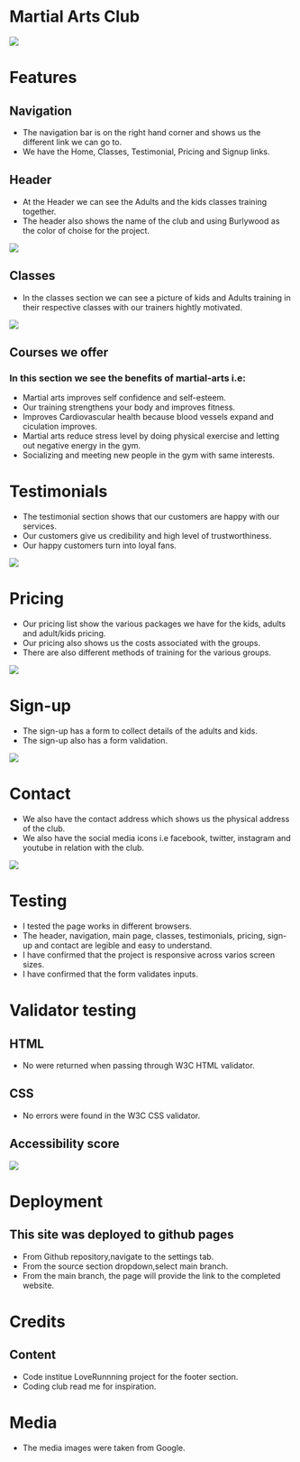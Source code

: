 # Martial Arts Club

 <img src="assets/images/responsive-image.png">

# Features
## Navigation 
* The navigation bar is on the right hand corner and shows us the different link we can go to.
* We have the Home, Classes, Testimonial, Pricing and Signup links.

## Header
* At the Header we can see the Adults and the kids classes training together.
* The header also shows the name of the club and using Burlywood as the color of choise for the project.

<img src="assets/images/hero-image.png">

## Classes
* In the classes section we can see a picture of kids and Adults training in their respective classes with our trainers hightly motivated.

<img src="assets/images/kids-adults.png">

## Courses we offer
### In this section we see the benefits of martial-arts i.e:
* Martial arts improves self confidence and self-esteem.
* Our training strengthens your body and improves fitness.
* Improves Cardiovascular health because blood vessels expand and ciculation improves.
* Martial arts reduce stress level by doing physical exercise and letting out negative energy in the gym.
* Socializing and meeting new people in the gym with same interests.

# Testimonials 
* The testimonial section shows that our customers are happy with our services.
* Our customers give us credibility and high level of trustworthiness.
* Our happy customers turn into loyal fans.

<img src="assets/images/testimonials.png">

# Pricing
* Our pricing list show the various packages we have for the kids, adults and adult/kids pricing.
* Our pricing also shows us the costs associated with the groups.
* There are also different methods of training for the various groups.

<img src="assets/images/pricing.png">

# Sign-up
* The sign-up has a form to collect details of the adults and kids.
* The sign-up also has a form validation.

<img src="assets/images/signup.png">

# Contact
* We also have the contact address which shows us the physical address of the club.
* We also have the social media icons i.e facebook, twitter, instagram and youtube in relation with the club.
 
<img src="assets/images/contact2.png">

# Testing
* I tested the page works in different browsers.
* The header, navigation, main page, classes, testimonials, pricing, sign-up and contact are legible and easy to understand.
* I have confirmed that the project is responsive across varios screen sizes.
* I have confirmed that the form validates inputs.

# Validator testing

## HTML 
* No were returned when passing through W3C HTML validator.
## CSS
* No errors were found in the W3C CSS validator.
## Accessibility score

<img src="assets/images/lighthouse.png">

# Deployment 
 ## This site was deployed to github pages
 * From Github repository,navigate to the settings tab.
 * From the source section dropdown,select main branch.
 * From the main branch, the page will provide the link to the completed website.

 # Credits
 ## Content
 * Code institue LoveRunnning project for the footer section.
 * Coding club read me for inspiration.

 # Media 
 * The media images were taken from Google.
 


